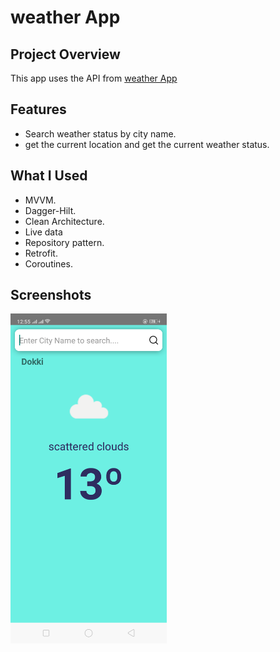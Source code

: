 
# weather App
## Project Overview

This app uses the API from [weather App](https://openweathermap.org/api)


## Features
- Search weather status by city name.
- get the current location and get the current weather status.


## What I Used
- MVVM.
- Dagger-Hilt.
- Clean Architecture.
- Live data
- Repository pattern.
- Retrofit.
- Coroutines.




## Screenshots
<img src="https://github.com/mahmodsallam/weather/blob/master/1.png" width="250" margins="5px"> 